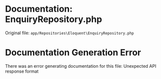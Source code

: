 # Documentation: EnquiryRepository.php

Original file: `app/Repositories\Eloquent\EnquiryRepository.php`

# Documentation Generation Error

There was an error generating documentation for this file: Unexpected API response format